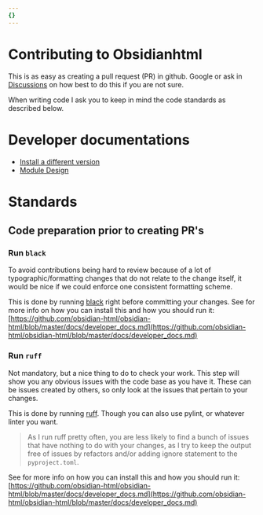 ```yaml
---
{}
---
```

# Contributing to Obsidianhtml   
   
This is as easy as creating a pull request (PR) in github. Google or ask in [Discussions](https://github.com/obsidian-html/obsidian-html/discussions) on how best to do this if you are not sure.   
   
When writing code I ask you to keep in mind the code standards as described below.    
   
# Developer documentations   
   
- [Install a different version](../Instructions/Install%20a%20different%20version.md)   
- [Module Design](../Configurations/Modules/Developer%20Documentation/Module%20Design.md)   
   
# Standards   
## Code preparation prior to creating PR's   
   
### Run `black`   
To avoid contributions being hard to review because of a lot of typographic/formatting changes that do not relate to the change itself, it would be nice if we could enforce one consistent formatting scheme.   
   
This is done by running [black](https://black.readthedocs.io/en/stable/index.html) right before committing your changes. See for more info on how you can install this and how you should run it: [https://github.com/obsidian-html/obsidian-html/blob/master/docs/developer_docs.md](https://github.com/obsidian-html/obsidian-html/blob/master/docs/developer_docs.md)   
   
### Run `ruff`   
Not mandatory, but a nice thing to do to check your work. This step will show you any obvious issues with the code base as you have it. These can be issues created by others, so only look at the issues that pertain to your changes.   
   
This is done by running [ruff](https://beta.ruff.rs/docs/). Though you can also use pylint, or whatever linter you want.    
   
> As I run ruff pretty often, you are less likely to find a bunch of issues that have nothing to do with your changes, as I try to keep the output free of issues by refactors and/or adding ignore statement to the `pyproject.toml`.   
   
See for more info on how you can install this and how you should run it: [https://github.com/obsidian-html/obsidian-html/blob/master/docs/developer_docs.md](https://github.com/obsidian-html/obsidian-html/blob/master/docs/developer_docs.md)